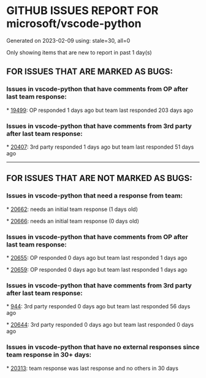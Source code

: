 
# GITHUB ISSUES REPORT FOR microsoft/vscode-python


Generated on 2023-02-09 using: stale=30, all=0


Only showing items that are new to report in past 1 day(s)


## FOR ISSUES THAT ARE MARKED AS BUGS:


### Issues in vscode-python that have comments from OP after last team response:


\* [19499](https://github.com/microsoft/vscode-python/issues/19499 "VSCode运行Python程序提示：ModuleNotFoundError，VSCode未找到导入的自定义的模块，只能手动向sys.path中把项目路径添加，但十分麻烦；Pycharm运行时会自动把项目经路添加至sys.path，开发者无需这般麻烦操作"): OP responded 1 days ago but team last responded 203 days ago

### Issues in vscode-python that have comments from 3rd party after last team response:


\* [20407](https://github.com/microsoft/vscode-python/issues/20407 "Debugging inside a container: debugger does not hit breakpoints anymore"): 3rd party responded 1 days ago but team last responded 51 days ago

---

## FOR ISSUES THAT ARE NOT MARKED AS BUGS:


### Issues in vscode-python that need a response from team:


\* [20662](https://github.com/microsoft/vscode-python/issues/20662 "Remove sendCommand from server.ts"): needs an initial team response (1 days old)

\* [20666](https://github.com/microsoft/vscode-python/issues/20666 "Test running is reported to fail"): needs an initial team response (0 days old)

### Issues in vscode-python that have comments from OP after last team response:


\* [20655](https://github.com/microsoft/vscode-python/issues/20655 "Docker launch config not running after last update"): OP responded 0 days ago but team last responded 1 days ago

\* [20659](https://github.com/microsoft/vscode-python/issues/20659 "Consider `pyproject.toml` and `requirements` files as python-related when displaying interpreter info in status bar"): OP responded 0 days ago but team last responded 1 days ago

### Issues in vscode-python that have comments from 3rd party after last team response:


\* [944](https://github.com/microsoft/vscode-python/issues/944 "Use environment variables defined in `.env` file when running code in a terminal"): 3rd party responded 0 days ago but team last responded 56 days ago

\* [20644](https://github.com/microsoft/vscode-python/issues/20644 "Use the previously specified interpreter for a project regardless of environment"): 3rd party responded 0 days ago but team last responded 0 days ago

### Issues in vscode-python that have no external responses since team response in 30+ days:


\* [20313](https://github.com/microsoft/vscode-python/issues/20313 "Jedi LSP Tests fail"): team response was last response and no others in 30 days

